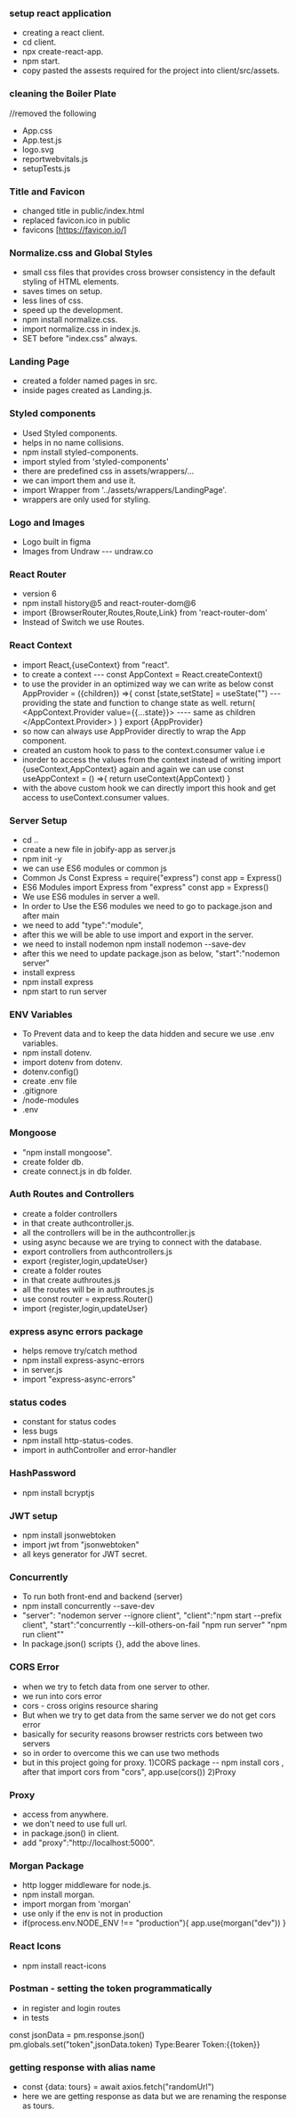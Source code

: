 ### setup react application

- creating a react client.
- cd client.
- npx create-react-app.
- npm start.
- copy pasted the assests required for the project into client/src/assets.

### cleaning the Boiler Plate
//removed the following
- App.css
- App.test.js
- logo.svg
- reportwebvitals.js
- setupTests.js

### Title and Favicon

- changed title in public/index.html
- replaced favicon.ico in public
- favicons [https://favicon.io/]

### Normalize.css and Global Styles

- small css files that provides cross browser consistency in the default styling of HTML elements.
- saves times on setup.
- less lines of css.
- speed up the development.
- npm install normalize.css.
- import normalize.css in index.js.
- SET before "index.css" always.

### Landing Page

- created a folder named pages in src.
- inside pages created as Landing.js.

### Styled components
- Used Styled components.
- helps in no name collisions.
- npm install styled-components.
- import styled from 'styled-components'
- there are predefined css in assets/wrappers/...
- we can import them and use it.
- import Wrapper from '../assets/wrappers/LandingPage'.
- wrappers are only used for styling.

### Logo and Images
- Logo built in figma
- Images from Undraw --- undraw.co

### React Router
- version 6
- npm install history@5 and react-router-dom@6
- import {BrowserRouter,Routes,Route,Link} from 'react-router-dom'
- Instead of Switch we use Routes.

### React Context
- import React,{useContext} from "react".
- to create a context --- const AppContext = React.createContext()
- to use the provider in an optimized way we can write as below
        const AppProvider = ({children}) =>{
            const [state,setState] = useState("") --- providing the state and function to change state as well.
            return(
                <AppContext.Provider value={{...state}}>
                    <App/>         ---- same as children 
                </AppContext.Provider>
            )
        }
        export {AppProvider}
- so now can always use AppProvider directly to wrap the App component.
        <AppProvider>
            <App/>
        </AppProvider>
- created an custom hook to pass to the context.consumer value i.e
- inorder to access the values from the context instead of writing import {useContext,AppContext} again and again we can use
        const useAppContext = () =>{
            return useContext(AppContext)
        }
- with the above custom hook we can directly import this hook and get access to useContext.consumer values.   

### Server Setup
- cd ..
- create a new file in jobify-app as server.js
- npm init -y
- we can use ES6 modules or common js
- Common Js 
        Const Express = require("express")
        const app = Express()
- ES6 Modules
        import Express from "express"
        const app = Express()
- We use ES6 modules in server a well.
- In order to Use the ES6 modules we need to go to package.json and after main
- we need to add "type":"module",
- after this we will be able to use import and export in the server.
- we need to install nodemon
        npm install nodemon --save-dev
- after this we need to update package.json as below,
        "start":"nodemon server"
- install express
- npm install express
- npm start to run server

### ENV Variables
- To Prevent data and to keep the data hidden and secure we use .env variables.
- npm install dotenv.
- import dotenv from dotenv.
- dotenv.config()
- create .env file
- .gitignore
- /node-modules
- .env

### Mongoose
- "npm install mongoose".
- create folder db.
- create connect.js in db folder.

### Auth Routes and Controllers
- create a folder controllers
- in that create authcontroller.js.
- all the controllers will be in the authcontroller.js
- using async because we are trying to connect with the database.
- export controllers from authcontrollers.js
- export {register,login,updateUser}
- create a folder routes
- in that create authroutes.js
- all the routes will be in authroutes.js
- use const router = express.Router()
- import {register,login,updateUser}

### express async errors package
- helps remove try/catch method
- npm install express-async-errors
- in server.js
- import "express-async-errors"

### status codes
- constant for status codes
- less bugs
- npm install http-status-codes.
- import in authController and error-handler

### HashPassword
- npm install bcryptjs

### JWT setup
- npm install jsonwebtoken
- import jwt from "jsonwebtoken"
- all keys generator for JWT secret.

### Concurrently
- To run both front-end and backend (server)
- npm install concurrently --save-dev
- "server": "nodemon server --ignore client",
  "client":"npm start --prefix client",
  "start":"concurrently --kill-others-on-fail \"npm run server\" \"npm run client\""
- In package.json() scripts {}, add the above lines.

### CORS Error
- when we try to fetch data from one server to other.
- we run into cors error
- cors - cross origins resource sharing
- But when we try to get data from the same server we do not get cors error
- basically for security reasons browser restricts cors between two servers
- so in order to overcome this we can use two methods
- but in this project going for proxy.
        1)CORS package -- npm install cors , after that import cors from "cors", app.use(cors())
        2)Proxy

### Proxy  
- access from anywhere.
- we don't need to use full url.
- in package.json() in client.
- add "proxy":"http://localhost:5000".

### Morgan Package
- http logger middleware for node.js.
- npm install morgan.
- import morgan from 'morgan'
- use only if the env is not in production
- if(process.env.NODE_ENV !== "production"){
        app.use(morgan("dev"))
}

### React Icons
- npm install react-icons

### Postman - setting the token programmatically
- in register and login routes
- in tests

const jsonData = pm.response.json()
pm.globals.set("token",jsonData.token)
Type:Bearer
Token:{{token}}

### getting response with alias name
- const {data: tours} = await axios.fetch("randomUrl")
- here we are getting response as data but we are renaming the response as tours.
